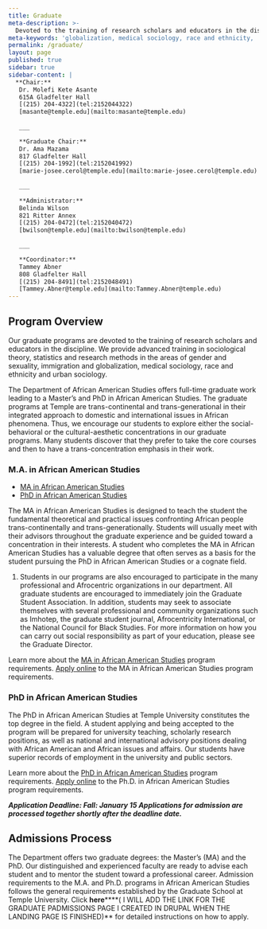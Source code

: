 ```yaml
---
title: Graduate
meta-description: >-
  Devoted to the training of research scholars and educators in the discipline.
meta-keywords: 'globalization, medical sociology, race and ethnicity, '
permalink: /graduate/
layout: page
published: true
sidebar: true
sidebar-content: |
  **Chair:**  
   Dr. Molefi Kete Asante  
   615A Gladfelter Hall  
   [(215) 204-4322](tel:2152044322)  
   [masante@temple.edu](mailto:masante@temple.edu)  
   
   ___
   
   **Graduate Chair:**  
   Dr. Ama Mazama  
   817 Gladfelter Hall  
   [(215) 204-1992](tel:2152041992)  
   [marie-josee.cerol@temple.edu](mailto:marie-josee.cerol@temple.edu)  
   
   ___
   
   **Administrator:**  
   Belinda Wilson  
   821 Ritter Annex   
   [(215) 204-0472](tel:2152040472)  
   [bwilson@temple.edu](mailto:bwilson@temple.edu)  
   
   ___

   **Coordinator:**  
   Tammey Abner  
   808 Gladfelter Hall    
   [(215) 204-8491](tel:2152048491)   
   [Tammey.Abner@temple.edu](mailto:Tammey.Abner@temple.edu)
---
```


## Program Overview

Our graduate programs are devoted to the training of research scholars and educators in the discipline. We provide advanced training in sociological theory, statistics and research methods in the areas of gender and sexuality, immigration and globalization, medical sociology, race and ethnicity and urban sociology.

The Department of African American Studies offers full-time graduate work leading to a Master’s and PhD in African American Studies. The graduate programs at Temple are trans-continental and trans-generational in their integrated approach to domestic and international issues in African phenomena. Thus, we encourage our students to explore either the social-behavioral or the cultural-aesthetic concentrations in our graduate programs. Many students discover that they prefer to take the core courses and then to have a trans-concentration emphasis in their work.

### M.A. in African American Studies

- [MA in African American Studies](http://bulletin.temple.edu/graduate/scd/cla/africology-african-american-studies-ma/)
- [PhD in African American Studies](http://bulletin.temple.edu/graduate/scd/cla/africology-african-american-studies-phd/#admissiontext)

The MA in African American Studies is designed to teach the student the fundamental theoretical and practical issues confronting African people trans-continentally and trans-generationally. Students will usually meet with their advisors throughout the graduate experience and be guided toward a concentration in their interests. A student who completes the MA in African American Studies has a valuable degree that often serves as a basis for the student pursuing the PhD in African American Studies or a cognate field.

1. Students in our programs are also encouraged to participate in the many professional and Afrocentric organizations in our department. All graduate students are encouraged to immediately join the Graduate Student Association. In addition, students may seek to associate themselves with several professional and community organizations such as Imhotep, the graduate student journal, Afrocentricity International, or the National Council for Black Studies.  For more information on how you can carry out social responsibility as part of your education, please see the Graduate Director.

Learn more about the [MA in African American Studies](http://bulletin.temple.edu/graduate/scd/cla/africology-african-american-studies-ma/#text) program requirements. [Apply online](https://prd-wlssb.temple.edu/prod8/bwskalog.P_DispLoginNon) to the MA in African American Studies program requirements.

### PhD in African American Studies

The PhD in African American Studies at Temple University constitutes the top degree in the field. A student applying and being accepted to the program will be prepared for university teaching, scholarly research positions, as well as national and international advisory positions dealing with African American and African issues and affairs. Our students have superior records of employment in the university and public sectors.

Learn more about the [PhD in African American Studies](http://bulletin.temple.edu/graduate/scd/cla/africology-african-american-studies-phd/) program requirements. [Apply online](https://prd-wlssb.temple.edu/prod8/bwskalog.P_DispLoginNon) to the Ph.D. in African American Studies program requirements.

_**Application Deadline:
Fall: January 15
Applications for admission are processed together shortly after the deadline date.**_

## Admissions Process

The Department offers two graduate degrees: the Master’s (MA) and the PhD. Our distinguished and experienced faculty are ready to advise each student and to mentor the student toward a professional career. Admission requirements to the M.A. and Ph.D. programs in African American Studies follows the general requirements established by the Graduate School at Temple University. Click **here******( I WILL ADD THE LINK FOR THE GRADUATE PADMISSIONS PAGE I CREATED IN DRUPAL WHEN THE LANDING PAGE IS FINISHED)** for detailed instructions on how to apply.
